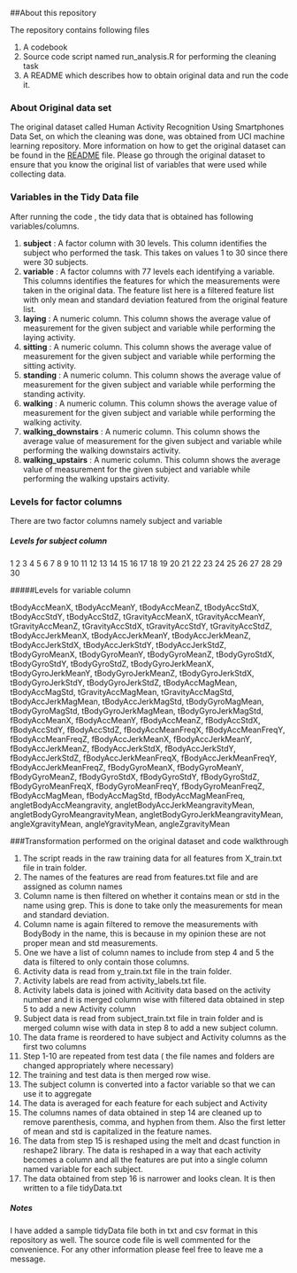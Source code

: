 ##About this repository

The repository contains following files 

1. A codebook
2. Source code script named run_analysis.R for performing the cleaning task
3. A README which describes how to obtain original data and run the code it.

### About Original data set
The original dataset called Human Activity Recognition Using Smartphones Data Set, on which the cleaning was done, was obtained from UCI machine learning repository. More information on how to get the original dataset can be found in the [README](https://github.com/gunjit3/CleaningData/blob/master/README.md) file. 
Please go through the original dataset to ensure that you know the original list of variables that were used while collecting data.

### Variables in the Tidy Data file
After running the code , the tidy data that is obtained has following variables/columns.

1. **subject** : A factor column with 30 levels. This column identifies the subject who performed the task. This takes on values 1 to 30 since there were 30 subjects.
2. **variable** : A factor columns with 77 levels each identifying a variable. This columns identifies the features for which the measurements were taken in the original data. The feature list here is a filtered feature list with only mean and standard deviation featured from the original feature list.
3. **laying** : A numeric column. This column shows the average value of measurement for the given subject and variable while performing the laying activity.
4. **sitting** : A numeric column. This column shows the average value of measurement for the given subject and variable while performing the sitting activity.
5. **standing** : A numeric column. This column shows the average value of measurement for the given subject and variable while performing the standing activity.
6. **walking** : A numeric column. This column shows the average value of measurement for the given subject and variable while performing the walking activity.
7. **walking_downstairs** : A numeric column. This column shows the average value of measurement for the given subject and variable while performing the walking downstairs activity.
8. **walking_upstairs** : A numeric column. This column shows the average value of measurement for the given subject and variable while performing the walking upstairs activity.

### Levels for factor columns
There are two factor columns namely subject and variable

##### Levels for subject column
1  2  3  4  5  6  7  8  9  10 11 12 13 14 15 16 17 18 19 20 21 22 23 24 25 26 27 28 29 30

#####Levels for variable column

tBodyAccMeanX, tBodyAccMeanY, tBodyAccMeanZ, tBodyAccStdX, tBodyAccStdY, tBodyAccStdZ, tGravityAccMeanX, tGravityAccMeanY, tGravityAccMeanZ, tGravityAccStdX, tGravityAccStdY, tGravityAccStdZ, tBodyAccJerkMeanX, tBodyAccJerkMeanY, tBodyAccJerkMeanZ, tBodyAccJerkStdX, tBodyAccJerkStdY, tBodyAccJerkStdZ, tBodyGyroMeanX, tBodyGyroMeanY, tBodyGyroMeanZ, tBodyGyroStdX, tBodyGyroStdY, tBodyGyroStdZ, tBodyGyroJerkMeanX, tBodyGyroJerkMeanY, tBodyGyroJerkMeanZ, tBodyGyroJerkStdX, tBodyGyroJerkStdY, tBodyGyroJerkStdZ, tBodyAccMagMean, tBodyAccMagStd, tGravityAccMagMean, tGravityAccMagStd, tBodyAccJerkMagMean, tBodyAccJerkMagStd, tBodyGyroMagMean, tBodyGyroMagStd, tBodyGyroJerkMagMean, tBodyGyroJerkMagStd, fBodyAccMeanX, fBodyAccMeanY, fBodyAccMeanZ, fBodyAccStdX, fBodyAccStdY, fBodyAccStdZ, fBodyAccMeanFreqX, fBodyAccMeanFreqY, fBodyAccMeanFreqZ, fBodyAccJerkMeanX, fBodyAccJerkMeanY, fBodyAccJerkMeanZ, fBodyAccJerkStdX, fBodyAccJerkStdY, fBodyAccJerkStdZ, fBodyAccJerkMeanFreqX, fBodyAccJerkMeanFreqY, fBodyAccJerkMeanFreqZ, fBodyGyroMeanX, fBodyGyroMeanY, fBodyGyroMeanZ, fBodyGyroStdX, fBodyGyroStdY, fBodyGyroStdZ, fBodyGyroMeanFreqX, fBodyGyroMeanFreqY, fBodyGyroMeanFreqZ, fBodyAccMagMean, fBodyAccMagStd, fBodyAccMagMeanFreq, angletBodyAccMeangravity, angletBodyAccJerkMeangravityMean, angletBodyGyroMeangravityMean, angletBodyGyroJerkMeangravityMean, angleXgravityMean, angleYgravityMean, angleZgravityMean

###Transformation performed on the original dataset and code walkthrough

1. The script reads in the raw training data for all features from X_train.txt file in train folder. 
2. The names of the features are read from features.txt file and are assigned as column names
3. Column name is then filtered on whether it contains mean or std in the name using grep. This is done to take only the measurements for mean and standard deviation. 
4. Column name is again filtered to remove the measurements with BodyBody in the name, this is because in my opinion these are not proper mean and std measurements.
5. One we have a list of column names to include from step 4 and 5 the data is filtered to only contain those columns.
6. Activity data is read from y_train.txt file in the train folder.
7. Activity labels are read from activity_labels.txt file.
8. Activity labels data is joined with Acitivity data based on the activity number and it is merged column wise with filtered data obtained in step 5 to add a new Activity column
9. Subject data is read from subject_train.txt file in train folder and is merged column wise with data in step 8 to add a new subject column.
10. The data frame is reordered to have subject and Activity columns as the first two columns
11. Step 1-10 are repeated from test data ( the file names and folders are changed appropriately where necessary)
12. The training and test data is then merged row wise.
13. The subject column is converted into a factor variable so that we can use it to aggregate
14. The data is averaged for each feature for each subject and Activity
15. The columns names of data obtained in step 14 are cleaned up to remove parenthesis, comma, and hyphen from them. Also the first letter of mean and std is capitalized in the feature names.
16. The data from step 15 is reshaped using the melt and dcast function in reshape2 library. The data is reshaped in a way that each activity becomes a column and all the features are put into a single column named variable for each subject.
17. The data obtained from step 16 is narrower and looks clean. It is then written to a file tidyData.txt

##### Notes
I have added a sample tidyData file both in txt and csv format in this repository as well. The source code file is well commented for the convenience.
For any other information please feel free to leave me a message.
